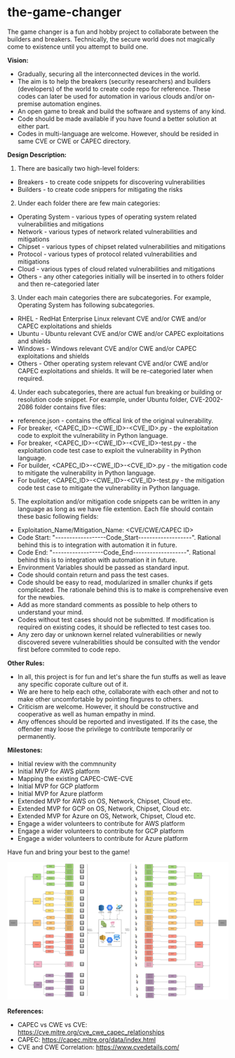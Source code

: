 # the-game-changer

The game changer is a fun and hobby project to collaborate between the builders and breakers. Technically, the secure world does not magically come to existence until you attempt to build one.

**Vision:**

* Gradually, securing all the interconnected devices in the world.
* The aim is to help the breakers (security researchers) and builders (developers) of the world to create code repo for reference. These codes can later be used for automation in various clouds and/or on-premise automation engines.
* An open game to break and build the software and systems of any kind.
* Code should be made available if you have found a better solution at either part.
* Codes in multi-language are welcome. However, should be resided in same CVE or CWE or CAPEC directory.


**Design Description:**

1. There are basically two high-level folders:
* Breakers - to create code snippets for discovering vulnerabilities
* Builders - to create code snippers for mitigating the risks

2. Under each folder there are few main categories:
* Operating System - various types of operating system related vulnerabilities and mitigations
* Network - various types of network related vulnerabilities and mitigations
* Chipset - various types of chipset related vulnerabilities and mitigations
* Protocol - various types of protocol related vulnerabilities and mitigations
* Cloud - various types of cloud related vulnerabilities and mitigations
* Others - any other categories initially will be inserted in to others folder and then re-categoried later

3. Under each main categories there are subcategories. For example, Operating System has following subcategories.
* RHEL - RedHat Enterprise Linux relevant CVE and/or CWE and/or CAPEC exploitations and shields
* Ubuntu - Ubuntu relevant CVE and/or CWE and/or CAPEC exploitations and shields
* Windows - Windows relevant CVE and/or CWE and/or CAPEC exploitations and shields
* Others - Other operating system relevant CVE and/or CWE and/or CAPEC exploitations and shields. It will be re-categoried later when required.

4. Under each subcategories, there are actual fun breaking or building or resolution code snippet. 
For example, under Ubuntu folder, CVE-2002-2086 folder contains five files:
* reference.json - contains the offical link of the original vulnerability.
* For breaker, <CAPEC_ID>-<CWE_ID>-<CVE_ID>.py - the exploitation code to exploit the vulnerability in Python language.
* For breaker, <CAPEC_ID>-<CWE_ID>-<CVE_ID>-test.py - the exploitation code test case to exploit the vulnerability in Python language.
* For builder, <CAPEC_ID>-<CWE_ID>-<CVE_ID>.py - the mitigation code to mitigate the vulnerability in Python language.
* For builder, <CAPEC_ID>-<CWE_ID>-<CVE_ID>-test.py - the mitigation code test case to mitigate the vulnerability in Python language.

5. The exploitation and/or mitigation code snippets can be written in any language as long as we have file extention. Each file should contain these basic following fields:
* Exploitation_Name/Mitigation_Name: <CVE/CWE/CAPEC ID>
* Code Start: "------------------Code_Start-------------------". Rational behind this is to integration with automation it in future.
* Code End: "------------------Code_End-------------------". Rational behind this is to integration with automation it in future.
* Environment Variables should be passed as standard input.
* Code should contain return and pass the test cases.
* Code should be easy to read, modularized in smaller chunks if gets complicated. The rationale behind this is to make is comprehensive even for the newbies.
* Add as more standard comments as possible to help others to understand your mind.
* Codes without test cases should not be submitted. If modification is required on existing codes, it should be reflected to test cases too.
* Any zero day or unknown kernel related vulnerabilities or newly discovered severe vulnerabilities should be consulted with the vendor first before commited to code repo.

**Other Rules:**
* In all, this project is for fun and let's share the fun stuffs as well as leave any specific coporate culture out of it. 
* We are here to help each othe, collaborate with each other and not to make other uncomfortable by pointing fingures to others.
* Criticism are welcome. However, it should be constructive and cooperative as well as human empathy in mind.
* Any offences should be reported and investigated. If its the case, the offender may loose the privilege to contribute temporarily or permanently.

**Milestones:**
* Initial review with the commnunity
* Initial MVP for AWS platform
* Mapping the existing CAPEC-CWE-CVE
* Initial MVP for GCP platform
* Initial MVP for Azure platform
* Extended MVP for AWS on OS, Network, Chipset, Cloud etc.
* Extended MVP for GCP on OS, Network, Chipset, Cloud etc.
* Extended MVP for Azure on OS, Network, Chipset, Cloud etc.
* Engage a wider volunteers to contribute for AWS platform
* Engage a wider volunteers to contribute for GCP platform
* Engage a wider volunteers to contribute for Azure platform


Have fun and bring your best to the game!

![High Level Design Link](https://github.com/tawrid/the-game-changer/blob/main/the-game-changer.png)

**References:**
* CAPEC vs CWE vs CVE:
https://cve.mitre.org/cve_cwe_capec_relationships
* CAPEC:
https://capec.mitre.org/data/index.html
* CVE and CWE Correlation:
https://www.cvedetails.com/

